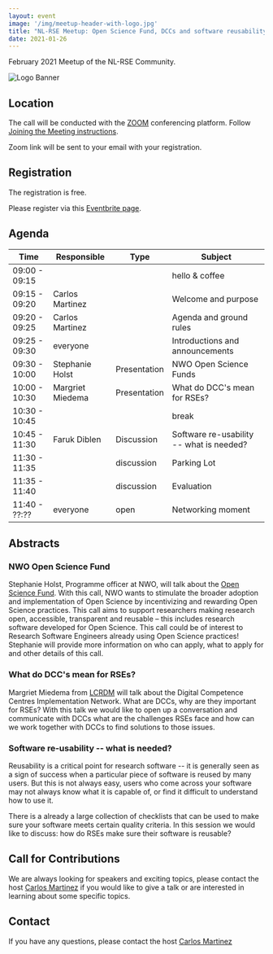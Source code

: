 ```yaml
---
layout: event
image: '/img/meetup-header-with-logo.jpg'
title: "NL-RSE Meetup: Open Science Fund, DCCs and software reusability"
date: 2021-01-26
---
```


February 2021 Meetup of the NL-RSE Community.
<!--break-->
![Logo Banner](/img/meetups/logo-banner.jpg)

## Location
The call will be conducted with the [ZOOM](https://zoom.us) conferencing platform. Follow [Joining the Meeting instructions](https://support.zoom.us/hc/en-us/articles/201362193-Joining-a-Meeting).

Zoom link will be sent to your email with your registration.

## Registration
The registration is free.

Please register via this [Eventbrite page](https://www.eventbrite.co.uk/e/nl-rse-meetup-february-11-2021-tickets-138243358607).

## Agenda

| Time | Responsible | Type | Subject |
| --- | ------------ | ---- | ------- |
| 09:00 - 09:15 | | | hello & coffee |
| 09:15 - 09:20	| Carlos Martinez | | Welcome and purpose |
| 09:20 - 09:25	| Carlos Martinez | | Agenda and ground rules |
| 09:25 - 09:30	| everyone | | Introductions and announcements |
| 09:30 - 10:00	| Stephanie Holst | Presentation | NWO Open Science Funds |
| 10:00 - 10:30	| Margriet Miedema | Presentation | What do DCC's mean for RSEs? |
| 10:30 - 10:45	| | | break |
| 10:45 - 11:30	| Faruk Diblen | Discussion | Software re-usability -- what is needed? |
| 11:30 - 11:35 | | discussion | Parking Lot |
| 11:35 - 11:40 | | discussion | Evaluation |
| 11:40 - ??:?? | everyone | open | Networking moment |

## Abstracts

### NWO Open Science Fund

Stephanie Holst, Programme officer at NWO, will talk about the [Open Science Fund](https://www.nwo.nl/en/calls/open-science-fund-2020/2021). With this call, NWO wants to stimulate the broader adoption and implementation of Open Science by incentivizing and rewarding Open Science practices. This call aims to support researchers making research open, accessible, transparent and reusable – this includes research software developed for Open Science. This call could be of interest to Research Software Engineers already using Open Science practices! Stephanie will provide more information on who can apply, what to apply for and other details of this call.

### What do DCC's mean for RSEs?

Margriet Miedema from [LCRDM](https://www.lcrdm.nl/en) will talk about the Digital Competence Centres Implementation Network. What are DCCs, why are they important for RSEs? With this talk we would like to open up a conversation and communicate with DCCs what are the challenges RSEs face and how can we work together with DCCs to find solutions to those issues.

### Software re-usability -- what is needed?

Reusability is a critical point for research software -- it is generally seen as a sign of success when a particular piece of software is reused by many users. But this is not always easy, users who come across your software may not always know what it is capable of, or find it difficult to understand how to use it.

There is a already a large collection of checklists that can be used to make sure your software meets certain quality criteria. In this session we would like to discuss: how do RSEs make sure their software is reusable?

## Call for Contributions
We are always looking for speakers and exciting topics, please contact the host [Carlos Martinez](mailto:c.martinez@esciencecenter.nl) if you would like to give a talk or are interested in learning about some specific topics.

## Contact
If you have any questions, please contact the host [Carlos Martinez](mailto:c.martinez@esciencecenter.nl)
